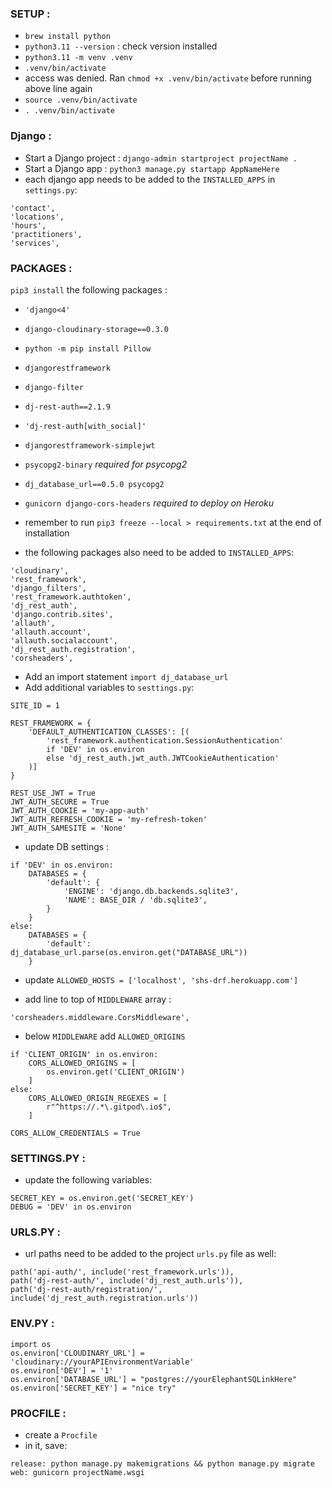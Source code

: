 ### SETUP :

- `brew install python`
- `python3.11 --version` : check version installed
- `python3.11 -m venv .venv`
- `.venv/bin/activate`
- access was denied. Ran `chmod +x .venv/bin/activate` before running above line again
- `source .venv/bin/activate`
- `. .venv/bin/activate`

### Django :

- Start a Django project : `django-admin startproject projectName .`
- Start a Django app : `python3 manage.py startapp AppNameHere`
- each django app needs to be added to the `INSTALLED_APPS` in `settings.py`:

```
'contact',
'locations',
'hours',
'practitioners',
'services',
```

### PACKAGES :

`pip3 install` the following packages :

- `'django<4'`
- `django-cloudinary-storage==0.3.0`
- `python -m pip install Pillow`
- `djangorestframework`
- `django-filter`
- `dj-rest-auth==2.1.9`
- `'dj-rest-auth[with_social]'`
- `djangorestframework-simplejwt`
- `psycopg2-binary` _required for psycopg2_
- `dj_database_url==0.5.0 psycopg2`
- `gunicorn django-cors-headers` _required to deploy on Heroku_

- remember to run `pip3 freeze --local > requirements.txt` at the end of installation
- the following packages also need to be added to `INSTALLED_APPS`:

```
'cloudinary',
'rest_framework',
'django_filters',
'rest_framework.authtoken',
'dj_rest_auth',
'django.contrib.sites',
'allauth',
'allauth.account',
'allauth.socialaccount',
'dj_rest_auth.registration',
'corsheaders',
```

- Add an import statement `import dj_database_url`
- Add additional variables to `sesttings.py`:

```
SITE_ID = 1

REST_FRAMEWORK = {
    'DEFAULT_AUTHENTICATION_CLASSES': [(
        'rest_framework.authentication.SessionAuthentication'
        if 'DEV' in os.environ
        else 'dj_rest_auth.jwt_auth.JWTCookieAuthentication'
    )]
}

REST_USE_JWT = True
JWT_AUTH_SECURE = True
JWT_AUTH_COOKIE = 'my-app-auth'
JWT_AUTH_REFRESH_COOKIE = 'my-refresh-token'
JWT_AUTH_SAMESITE = 'None'
```

- update DB settings :

```
if 'DEV' in os.environ:
    DATABASES = {
        'default': {
            'ENGINE': 'django.db.backends.sqlite3',
            'NAME': BASE_DIR / 'db.sqlite3',
        }
    }
else:
    DATABASES = {
        'default': dj_database_url.parse(os.environ.get("DATABASE_URL"))
    }
```

- update `ALLOWED_HOSTS = ['localhost', 'shs-drf.herokuapp.com']`

- add line to top of `MIDDLEWARE` array :

```
'corsheaders.middleware.CorsMiddleware',
```

- below `MIDDLEWARE` add `ALLOWED_ORIGINS`

```
if 'CLIENT_ORIGIN' in os.environ:
    CORS_ALLOWED_ORIGINS = [
        os.environ.get('CLIENT_ORIGIN')
    ]
else:
    CORS_ALLOWED_ORIGIN_REGEXES = [
        r"^https://.*\.gitpod\.io$",
    ]

CORS_ALLOW_CREDENTIALS = True
```

### SETTINGS.PY :

- update the following variables:

```
SECRET_KEY = os.environ.get('SECRET_KEY')
DEBUG = 'DEV' in os.environ
```

### URLS.PY :

- url paths need to be added to the project `urls.py` file as well:

```
path('api-auth/', include('rest_framework.urls')),
path('dj-rest-auth/', include('dj_rest_auth.urls')),
path('dj-rest-auth/registration/', include('dj_rest_auth.registration.urls'))
```

### ENV.PY :

```
import os
os.environ['CLOUDINARY_URL'] = 'cloudinary://yourAPIEnvironmentVariable'
os.environ['DEV'] = '1'
os.environ['DATABASE_URL'] = "postgres://yourElephantSQLinkHere"
os.environ['SECRET_KEY'] = "nice try"
```

### PROCFILE :

- create a `Procfile`
- in it, save:

```
release: python manage.py makemigrations && python manage.py migrate
web: gunicorn projectName.wsgi
```

